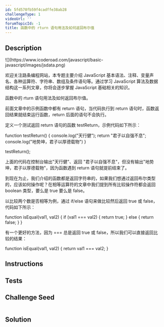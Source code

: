 ```yaml
---
id: 5fd570fb59f4cadffe38ab28
challengeType: 1
videoUrl: ''
forumTopicId: -1
title: 函数中的 rturn 语句用法及如何返回布尔值
---
```


## Description
<section id='description'>
![](https://www.icoderoad.com/javascript/basic-javascript/images/jsdata.png)

欢迎关注路条编程网站，本专题主要介绍 JavaScript 基本语法、注释、变量声名、各种运算符、字符串、数组及条件语句等。通过学习 JavaScript 算法及数据结构这一系列文章，你将会逐步掌握 JavaScript 基础相关的知识。
	
函数中的 rturn 语句用法及如何返回布尔值。

前面文章中的示例函数中都有 return 语句，当代码执行到 return 语句时，函数返回结果就结束运行函数，return 后面的语句不会执行。

定义一个测试返回 return 语句的函数 testReturn，示例代码如下所示：

function testReturn() {
  console.log("天行健");
  return "君子以自强不息";
  console.log("地势坤，君子以厚德载物")
}

testReturn(); 

上面的代码在控制台输出"天行健"、返回 "君子以自强不息"，但没有输出"地势坤，君子以厚德载物"，因为函数遇到 return 语句就提前结束了。

到现在为止，我们介绍的函数都是返回字符串的，如果我们想通过返回布尔类型的，应该如何操作呢？在相等运算符的文章中我们提到所有比较操作符都会返回 boolean 类型，要么是 true 要么是 false。

以比较两个数是否相等为例，通过 if/else 语句来做比较然后返回 true 或 false，代码如下所示：

function isEqual(val1, val2) {
  if (val1 === val2) {
    return true;
  } else {
    return false;
  }
}

有一个更好的方法，因为 === 总是返回 true 或 false，所以我们可以直接返回比较的结果：

function isEqual(val1, val2) {
  return val1 === val2;
}

</section>

## Instructions
<section id='instructions'>

</section>

## Tests
<section id='tests'>

</section>

## Challenge Seed
<section id='challengeSeed'>

<div id='js-seed'>

```js

```

</div>



</section>

## Solution
<section id='solution'>


</section>
